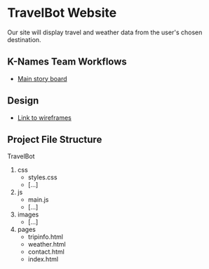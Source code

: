 # TravelBot Website

Our site will display travel and weather data from the user's chosen destination.

## K-Names Team Workflows
- [Main story board](https://gitlab.galvanizelabs.net/cohorts/sf/ase-01-2023/projects/web-project/k-names/knames-web-project/-/boards/10)

## Design
- [Link to wireframes](https://app.moqups.com/YpVMVQDwcTCBriNgP4djIHkx1ZYPMR7n/view/page/a57f5c842)

## Project File Structure
TravelBot
1. css
    - styles.css
    - [...]
2. js
    - main.js
    - [...]
3. images
    - [...]
4. pages
    - tripinfo.html
    - weather.html
    - contact.html
    - index.html
